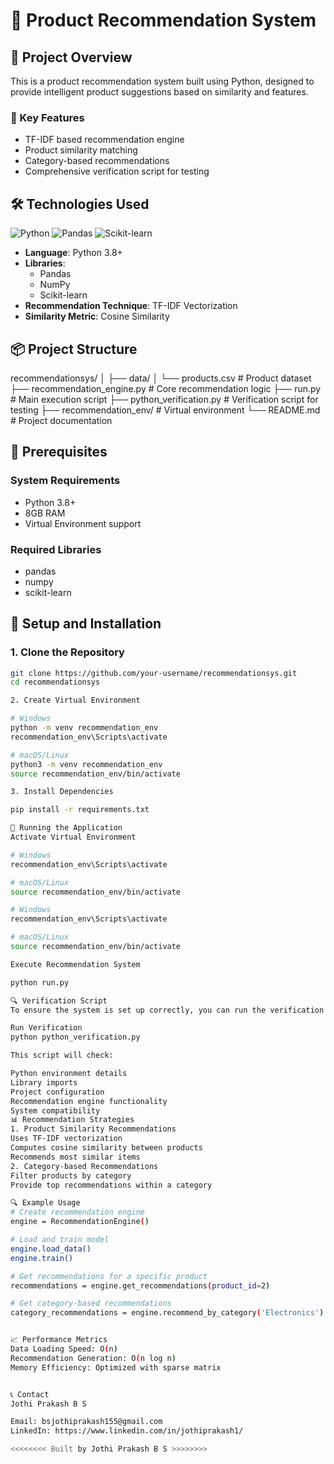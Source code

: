 # 🚀 Product Recommendation System

## 📌 Project Overview

This is a product recommendation system built using Python, designed to provide intelligent product suggestions based on similarity and features. 

### 🌟 Key Features
- TF-IDF based recommendation engine
- Product similarity matching
- Category-based recommendations
- Comprehensive verification script for testing

## 🛠 Technologies Used

![Python](https://img.shields.io/badge/Python-3.8+-blue)
![Pandas](https://img.shields.io/badge/Pandas-Data_Analysis-green)
![Scikit-learn](https://img.shields.io/badge/Scikit--learn-ML_Library-orange)

- **Language**: Python 3.8+
- **Libraries**: 
  - Pandas
  - NumPy
  - Scikit-learn
- **Recommendation Technique**: TF-IDF Vectorization
- **Similarity Metric**: Cosine Similarity

## 📦 Project Structure

recommendationsys/ │ ├── data/ │ └── products.csv # Product dataset ├── recommendation_engine.py # Core recommendation logic ├── run.py # Main execution script ├── python_verification.py # Verification script for testing ├── recommendation_env/ # Virtual environment └── README.md # Project documentation


## 🚦 Prerequisites

### System Requirements
- Python 3.8+
- 8GB RAM
- Virtual Environment support

### Required Libraries
- pandas
- numpy
- scikit-learn

## 🔧 Setup and Installation

### 1. Clone the Repository
```bash
git clone https://github.com/your-username/recommendationsys.git
cd recommendationsys

2. Create Virtual Environment

# Windows
python -m venv recommendation_env
recommendation_env\Scripts\activate

# macOS/Linux
python3 -m venv recommendation_env
source recommendation_env/bin/activate

3. Install Dependencies

pip install -r requirements.txt

🏃 Running the Application
Activate Virtual Environment

# Windows
recommendation_env\Scripts\activate

# macOS/Linux
source recommendation_env/bin/activate

# Windows
recommendation_env\Scripts\activate

# macOS/Linux
source recommendation_env/bin/activate

Execute Recommendation System

python run.py

🔍 Verification Script
To ensure the system is set up correctly, you can run the verification script:

Run Verification
python python_verification.py

This script will check:

Python environment details
Library imports
Project configuration
Recommendation engine functionality
System compatibility
📊 Recommendation Strategies
1. Product Similarity Recommendations
Uses TF-IDF vectorization
Computes cosine similarity between products
Recommends most similar items
2. Category-based Recommendations
Filter products by category
Provide top recommendations within a category

🔍 Example Usage
# Create recommendation engine
engine = RecommendationEngine()

# Load and train model
engine.load_data()
engine.train()

# Get recommendations for a specific product
recommendations = engine.get_recommendations(product_id=2)

# Get category-based recommendations
category_recommendations = engine.recommend_by_category('Electronics')


📈 Performance Metrics
Data Loading Speed: O(n)
Recommendation Generation: O(n log n)
Memory Efficiency: Optimized with sparse matrix


📞 Contact
Jothi Prakash B S

Email: bsjothiprakash155@gmail.com
LinkedIn: https://www.linkedin.com/in/jothiprakash1/

<<<<<<<< Built by Jothi Prakash B S >>>>>>>>


